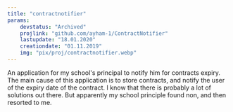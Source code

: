 ```yaml
---
title: "contractnotifier"
params:
    devstatus: "Archived"
    projlink: "github.com/ayham-1/ContractNotifier"
    lastupdate: "18.01.2020"
    creationdate: "01.11.2019"
    img: "pix/proj/contractnotifier.webp"
---
```


An application for my school's principal to notify him for contracts expiry. The main cause of this application is to store contracts, and notify the user of the expiry date of the contract. I know that there is probably a lot of solutions out there. But apparently my school principle found non, and then resorted to me.

